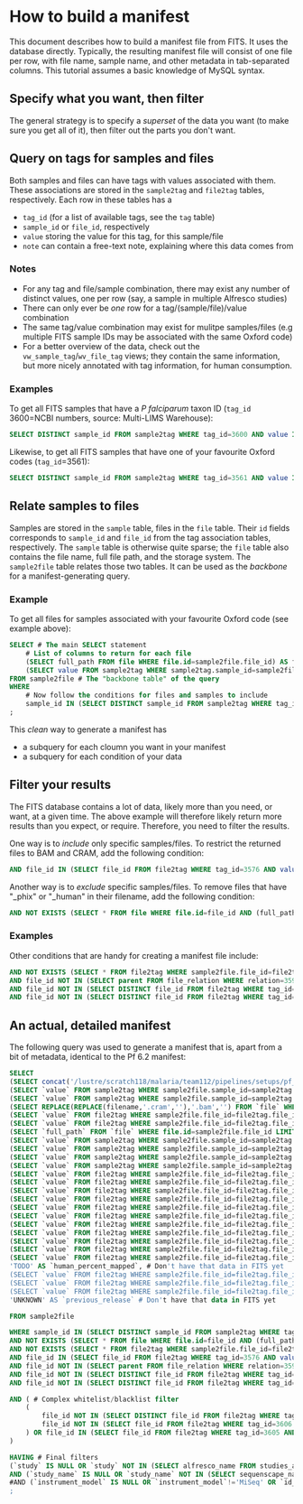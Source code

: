 # How to build a manifest
This document describes how to build a manifest file from FITS.
It uses the database directly.
Typically, the resulting manifest file will consist of one file per row, with file name, sample name, and other metadata in tab-separated columns.
This tutorial assumes a basic knowledge of MySQL syntax.

## Specify what you want, then filter
The general strategy is to specify a _superset_ of the data you want (to make sure you get all of it), then filter out the parts you don't want.


## Query on tags for samples and files
Both samples and files can have tags with values associated with them.
These associations are stored in the `sample2tag` and `file2tag` tables, respectively.
Each row in these tables has a
* `tag_id` (for a list of available tags, see the `tag` table)
* `sample_id` or `file_id`, respectively
* `value` storing the value for this tag, for this sample/file
* `note` can contain a free-text note, explaining where this data comes from

### Notes
* For any tag and file/sample combination, there may exist any number of distinct values, one per row (say, a sample in multiple Alfresco studies)
* There can only ever be _one_ row for a tag/(sample/file)/value combination
* The same tag/value combination may exist for mulitpe samples/files (e.g multiple FITS sample IDs may be associated with the same Oxford code)
* For a better overview of the data, check out the `vw_sample_tag`/`wv_file_tag` views; they contain the same information, but more nicely annotated with tag information, for human consumption.

### Examples
To get all FITS samples that have a _P falciparum_ taxon ID (`tag_id` 3600=NCBI numbers, source: Multi-LIMS Warehouse):
```sql
SELECT DISTINCT sample_id FROM sample2tag WHERE tag_id=3600 AND value IN (5833,36329,5847,57267,137071);
```
Likewise, to get all FITS samples that have one of your favourite Oxford codes (`tag_id`=3561):
```sql
SELECT DISTINCT sample_id FROM sample2tag WHERE tag_id=3561 AND value IN ("AA0023-C","PF0480-C","WT3332-C");
```

## Relate samples to files
Samples are stored in the `sample` table, files in the `file` table.
Their `id` fields corresponds to `sample_id` and `file_id` from the tag association tables, respectively.
The `sample` table is otherwise quite sparse; the `file` table also contains the file name, full file path, and the storage system.
The `sample2file` table relates those two tables.
It can be used as the _backbone_ for a manifest-generating query.

### Example
To get all files for samples associated with your favourite Oxford code (see example above):
```sql
SELECT # The main SELECT statement
	# List of columns to return for each file
	(SELECT full_path FROM file WHERE file.id=sample2file.file_id) AS file_full_path, # The full path of the file
	(SELECT value FROM sample2tag WHERE sample2tag.sample_id=sample2file.sample_id AND tag_id=3561 LIMIT 1) AS oxford_code # The Oxford code of the sample; note the "LIMIT 1" to ensure only one value!
FROM sample2file # The "backbone table" of the query
WHERE
	# Now follow the conditions for files and samples to include
	sample_id IN (SELECT DISTINCT sample_id FROM sample2tag WHERE tag_id=3561 AND value IN ("AA0023-C","PF0480-C","WT3332-C")) # This subquery is the same as in the tag example!
;
```
This _clean_ way to generate a manifest has
* a subquery for each cloumn you want in your manifest
* a subquery for each condition of your data

## Filter your results
The FITS database contains a lot of data, likely more than you need, or want, at a given time.
The above example will therefore likely return more results than you expect, or require.
Therefore, you need to filter the results.

One way is to _include_ only specific samples/files. To restrict the returned files to BAM and CRAM, add the following condition:
```sql
AND file_id IN (SELECT file_id FROM file2tag WHERE tag_id=3576 AND value IN ('bam','cram')) # Only BAM or CRAM
```

Another way is to _exclude_ specific samples/files. To remove files that have "\_phix" or "\_human" in their filename, add the following condition:
```sql
AND NOT EXISTS (SELECT * FROM file WHERE file.id=file_id AND (full_path LIKE "%\_phix%" OR full_path LIKE "%\_human%") ) # Exclude phiX/human
```
### Examples
Other conditions that are handy for creating a manifest file include:
```sql
AND NOT EXISTS (SELECT * FROM file2tag WHERE sample2file.file_id=file2tag.file_id AND tag_id=8 AND `value`='0') # Exclude zero-size files, where file size is set
AND file_id NOT IN (SELECT parent FROM file_relation WHERE relation=3595) # Only one of multiple, equivalent data files (e.g. BAM and CRAM with identical data)
AND file_id NOT IN (SELECT DISTINCT file_id FROM file2tag WHERE tag_id=3592 AND `value`='GBS') # Exclude genotyping-by-sequencing files
AND file_id NOT IN (SELECT DISTINCT file_id FROM file2tag WHERE tag_id=3577 AND `value`='0') # Exclude files with zero reads
```


## An actual, detailed manifest
The following query was used to generate a manifest that is, apart from a bit of metadata, identical to the Pf 6.2 manifest:
```sql
SELECT
(SELECT concat('/lustre/scratch118/malaria/team112/pipelines/setups/pf_62/input/',filename) FROM `file` WHERE file.id=file_id) AS `path`,
(SELECT `value` FROM sample2tag WHERE sample2file.sample_id=sample2tag.sample_id AND tag_id=3604 LIMIT 1) AS `study`,
(SELECT `value` FROM sample2tag WHERE sample2file.sample_id=sample2tag.sample_id AND tag_id IN (3589,3561) ORDER BY tag_id LIMIT 1) AS `sample`, # Sample name; Oxford code first, fallback to Sequenscape
(SELECT REPLACE(REPLACE(filename,'.cram',''),'.bam','') FROM `file` WHERE file.id=file_id) AS `lane`, # Lane; odd thing in original manifest
(SELECT `value` FROM file2tag WHERE sample2file.file_id=file2tag.file_id AND tag_id=3577 LIMIT 1) AS `reads`, # Number of reads
(SELECT `value` FROM file2tag WHERE sample2file.file_id=file2tag.file_id AND tag_id=3584 LIMIT 1) AS `paired`, # Paired reads?
(SELECT `full_path` FROM `file` WHERE file.id=sample2file.file_id LIMIT 1) AS `irods_path`, # File on iRODs
(SELECT `value` FROM sample2tag WHERE sample2file.sample_id=sample2tag.sample_id AND tag_id=3586 LIMIT 1) AS `sanger_sample_id`, # Sequenscape sample name
(SELECT `value` FROM sample2tag WHERE sample2file.sample_id=sample2tag.sample_id AND tag_id=3600 LIMIT 1) AS `taxon_id`,
(SELECT `value` FROM sample2tag WHERE sample2file.sample_id=sample2tag.sample_id AND tag_id=3593 LIMIT 1) AS `study_lims`, # Sequenscape study ID
(SELECT `value` FROM sample2tag WHERE sample2file.sample_id=sample2tag.sample_id AND tag_id=3594 LIMIT 1) AS `study_name`, # Sequenscape study name
(SELECT `value` FROM file2tag WHERE sample2file.file_id=file2tag.file_id AND tag_id=3578 LIMIT 1) AS `id_run`, # Run number
(SELECT `value` FROM file2tag WHERE sample2file.file_id=file2tag.file_id AND tag_id=3571 LIMIT 1) AS `position`, # Lane number
(SELECT `value` FROM file2tag WHERE sample2file.file_id=file2tag.file_id AND tag_id=3569 LIMIT 1) AS `tag_index`,
(SELECT `value` FROM file2tag WHERE sample2file.file_id=file2tag.file_id AND tag_id=3599 LIMIT 1) AS `qc_complete`,
(SELECT `value` FROM file2tag WHERE sample2file.file_id=file2tag.file_id AND tag_id=3581 LIMIT 1) AS `manual_qc`,
(SELECT `value` FROM file2tag WHERE sample2file.file_id=file2tag.file_id AND tag_id=3599 LIMIT 1)  AS `description`, # Duplicate of qc_complete; not sure what this is supposed to be
(SELECT `value` FROM file2tag WHERE sample2file.file_id=file2tag.file_id AND tag_id=3596 LIMIT 1) AS `instrument_name`,
(SELECT `value` FROM file2tag WHERE sample2file.file_id=file2tag.file_id AND tag_id=3597 LIMIT 1) AS `instrument_model`,
(SELECT `value` FROM file2tag WHERE sample2file.file_id=file2tag.file_id AND tag_id=3566 LIMIT 1) AS `forward_read_length`,
(SELECT `value` FROM file2tag WHERE sample2file.file_id=file2tag.file_id AND tag_id=3564 LIMIT 1) AS `requested_insert_size_from`,
(SELECT `value` FROM file2tag WHERE sample2file.file_id=file2tag.file_id AND tag_id=3565 LIMIT 1) AS `requested_insert_size_to`,
'TODO' AS `human_percent_mapped`, # Don't have that data in FITS yet
(SELECT `value` FROM file2tag WHERE sample2file.file_id=file2tag.file_id AND tag_id=3607 LIMIT 1) AS `subtrack_filename`,
(SELECT `value` FROM file2tag WHERE sample2file.file_id=file2tag.file_id AND tag_id=3609 LIMIT 1) AS `subtrack_files_bytes`,
(SELECT `value` FROM file2tag WHERE sample2file.file_id=file2tag.file_id AND tag_id=3602 LIMIT 1) AS `ebi_run_acc`,
'UNKNOWN' AS `previous_release` # Don't have that data in FITS yet

FROM sample2file

WHERE sample_id IN (SELECT DISTINCT sample_id FROM sample2tag WHERE tag_id=3600 AND value IN (5833,36329,5847,57267,137071)) # Get all P falciparum samples
AND NOT EXISTS (SELECT * FROM file WHERE file.id=file_id AND (full_path LIKE "%phix%" OR full_path LIKE "%\_human%") ) # Exclude phiX/human
AND NOT EXISTS (SELECT * FROM file2tag WHERE sample2file.file_id=file2tag.file_id AND tag_id=8 AND `value`='0') # Exclude zero-size files, where file size is set
AND file_id IN (SELECT file_id FROM file2tag WHERE tag_id=3576 AND value IN ('bam','cram')) # Only BAM or CRAM
AND file_id NOT IN (SELECT parent FROM file_relation WHERE relation=3595) # Only one of multiple data files (e.g. BAM and CRAM with identical data)
AND file_id NOT IN (SELECT DISTINCT file_id FROM file2tag WHERE tag_id=3592 AND `value`='GBS') # Exclude genotyping-by-sequencing files
AND file_id NOT IN (SELECT DISTINCT file_id FROM file2tag WHERE tag_id=3577 AND `value`='0') # Exclude files with zero reads

AND ( # Complex whitelist/blacklist filter
	(
		file_id NOT IN (SELECT DISTINCT file_id FROM file2tag WHERE tag_id=3581 AND `value`='0') AND # Remove files with manual QC=0,
		file_id NOT IN (SELECT file_id FROM file2tag WHERE tag_id=3606 AND `value`='6.2') # and files blacklisted for 6.2
	) OR file_id IN (SELECT file_id FROM file2tag WHERE tag_id=3605 AND `value`='6.2') # UNLESS whitelisted for 6.2
)

HAVING # Final filters
(`study` IS NULL OR `study` NOT IN (SELECT alfresco_name FROM studies_as_filters WHERE use_in_62=0) ) # Bad Alfresco study names
AND (`study_name` IS NULL OR `study_name` NOT IN (SELECT sequenscape_name FROM studies_as_filters WHERE use_in_62=0) ) # Bad Sequenscape study names
#AND (`instrument_model` IS NULL OR `instrument_model`!='MiSeq' OR `id_run` IN ('13809','13810')) # Exclude MiSeq except for two specific run IDs; THIS DOESN'T DO ANYTHING
;
```
